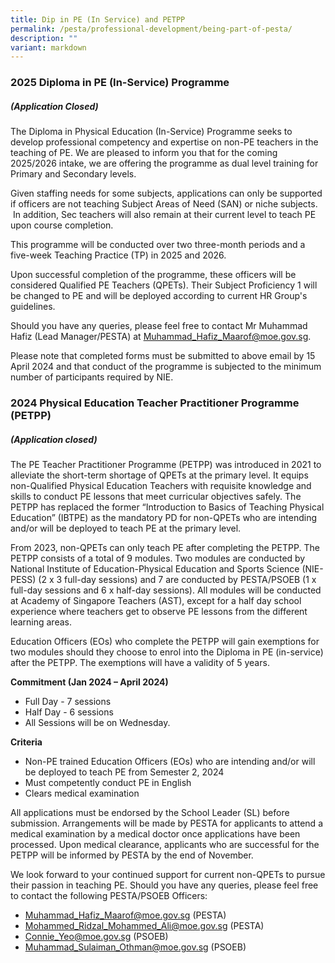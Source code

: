```yaml
---
title: Dip in PE (In Service) and PETPP
permalink: /pesta/professional-development/being-part-of-pesta/
description: ""
variant: markdown
---
```

###  2025 Diploma in PE (In-Service) Programme
##### (Application Closed) 

The Diploma in Physical Education (In-Service) Programme seeks to develop professional competency and expertise on non-PE teachers in the teaching of PE. We are pleased to inform you that for the coming 2025/2026 intake, we are offering the programme as dual level training for Primary and Secondary levels. 

Given staffing needs for some subjects, applications can only be supported if officers are not teaching Subject Areas of Need (SAN) or niche subjects.  In addition, Sec teachers will also remain at their current level to teach PE upon course completion.

This programme will be conducted over two three-month periods and a five-week Teaching Practice (TP) in 2025 and 2026.

Upon successful completion of the programme, these officers will be considered Qualified PE Teachers (QPETs). Their Subject Proficiency 1 will be changed to PE and will be deployed according to current HR Group's guidelines. 
      
Should you have any queries, please feel free to contact Mr Muhammad Hafiz (Lead Manager/PESTA) at Muhammad_Hafiz_Maarof@moe.gov.sg.

Please note that completed forms must be submitted to above email by 15 April 2024 and that conduct of the programme is subjected to the minimum number of participants required by NIE.  


###  2024 Physical Education Teacher Practitioner Programme (PETPP) 
##### (Application closed)

The PE Teacher Practitioner Programme (PETPP) was introduced in 2021 to alleviate the short-term shortage of QPETs at the primary level. It equips non-Qualified Physical Education Teachers with requisite knowledge and skills to conduct PE lessons that meet curricular objectives safely. The PETPP has replaced the former “Introduction to Basics of Teaching Physical Education” (IBTPE) as the mandatory PD for non-QPETs who are intending and/or will be deployed to teach PE at the primary level.

From 2023, non-QPETs can only teach PE after completing the PETPP. The PETPP consists of a total of 9 modules. Two modules are conducted by National Institute of Education-Physical Education and Sports Science (NIE-PESS) (2 x 3 full-day sessions) and 7 are conducted by PESTA/PSOEB (1 x full-day sessions and 6 x half-day sessions). All modules will be conducted at Academy of Singapore Teachers (AST), except for a half day school experience where teachers get to observe PE lessons from the different learning areas. 

Education Officers (EOs) who complete the PETPP will gain exemptions for two modules should they choose to enrol into the Diploma in PE (in-service) after the PETPP. The exemptions will have a validity of 5 years.

**Commitment (Jan 2024 – April 2024)**

* Full Day - 7 sessions
* Half Day - 6 sessions
* All Sessions will be on Wednesday. 

**Criteria**

*   Non\-PE trained Education Officers (EOs) who are intending and/or will be deployed to teach PE from Semester 2, 2024
*   Must competently conduct PE in English
*   Clears medical examination

All applications must be endorsed by the School Leader (SL) before submission. Arrangements will be made by PESTA for applicants to attend a medical examination by a medical doctor once applications have been processed. Upon medical clearance, applicants who are successful for the PETPP will be informed by PESTA by the end of November.

We look forward to your continued support for current non-QPETs to pursue their passion in teaching PE. Should you have any queries, please feel free to contact the following PESTA/PSOEB Officers:
 
*   Muhammad_Hafiz_Maarof@moe.gov.sg (PESTA)
*   Mohammed_Ridzal_Mohammed_Ali@moe.gov.sg (PESTA) 
*   Connie_Yeo@moe.gov.sg (PSOEB)
*   Muhammad_Sulaiman_Othman@moe.gov.sg (PSOEB)